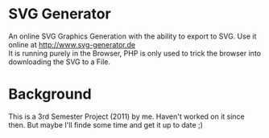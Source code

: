 SVG Generator
=============

An online SVG Graphics Generation with the ability to export to SVG. 
Use it online at http://www.svg-generator.de <br>
It is running purely in the Browser, PHP is only used to trick the browser into downloading the SVG to a File.

Background
==========
This is a 3rd Semester Project (2011) by me. 
Haven't worked on it since then. But maybe I'll finde some time and get it up to date ;)
